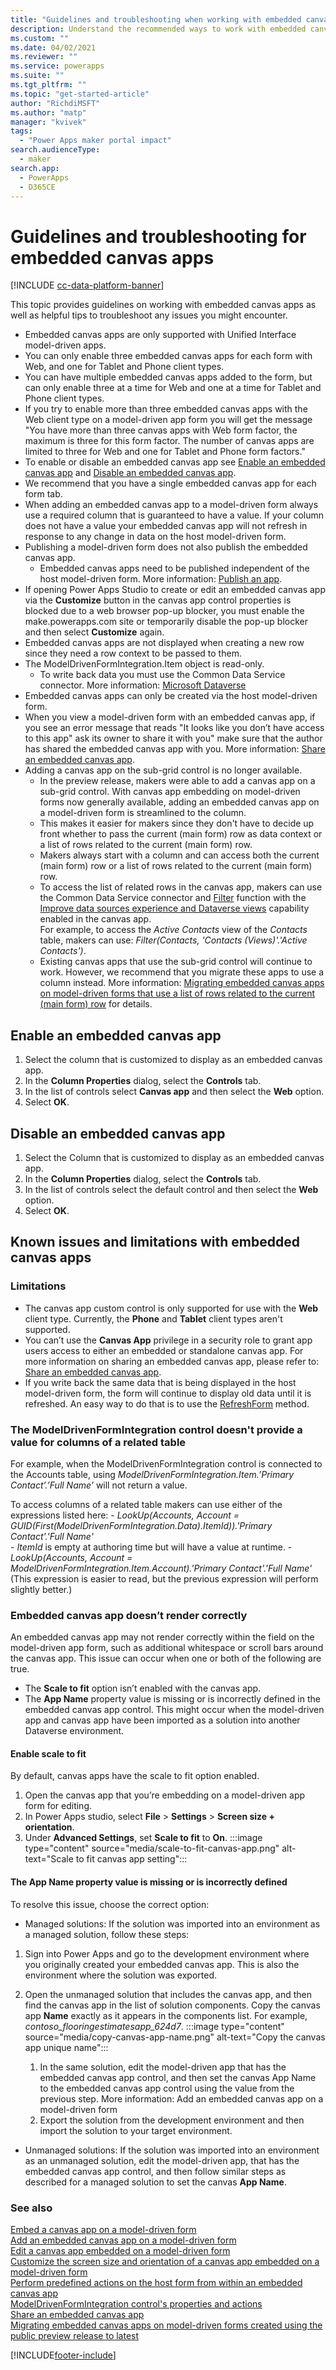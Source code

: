 ```yaml
---
title: "Guidelines and troubleshooting when working with embedded canvas apps | MicrosoftDocs"
description: Understand the recommended ways to work with embedded canvas apps in Power Apps
ms.custom: ""
ms.date: 04/02/2021
ms.reviewer: ""
ms.service: powerapps
ms.suite: ""
ms.tgt_pltfrm: ""
ms.topic: "get-started-article"
author: "RichdiMSFT"
ms.author: "matp"
manager: "kvivek"
tags: 
  - "Power Apps maker portal impact"
search.audienceType: 
  - maker
search.app: 
  - PowerApps
  - D365CE
---
```


# Guidelines and troubleshooting for embedded canvas apps

[!INCLUDE [cc-data-platform-banner](../../includes/cc-data-platform-banner.md)]

This topic provides guidelines on working with embedded canvas apps as well as helpful tips to troubleshoot any issues you might encounter.

-	Embedded canvas apps are only supported with Unified Interface model-driven apps.
-	You can only enable three embedded canvas apps for each form with Web, and one for Tablet and Phone client types. 
-	You can have multiple embedded canvas apps added to the form, but can only enable three at a time for Web and one at a time for Tablet and Phone client types. 
-	If you try to enable more than three embedded canvas apps with the Web client type on a model-driven app form you will get the message "You have more than three canvas apps with Web form factor, the maximum is three for this form factor. The number of canvas apps are limited to three for Web and one for Tablet and Phone form factors."
   - To enable or disable an embedded canvas app see [Enable an embedded canvas app](#enable-an-embedded-canvas-app) and [Disable an embedded canvas app](#disable-an-embedded-canvas-app).
-	We recommend that you have a single embedded canvas app for each form tab.
-	When adding an embedded canvas app to a model-driven form always use a required column that is guaranteed to have a value. If your column does not have a value your embedded canvas app will not refresh in response to any change in data on the host model-driven form.
-	Publishing a model-driven form does not also publish the embedded canvas app.
     - Embedded canvas apps need to be published independent of the host model-driven form. More information: [Publish an app](../canvas-apps/save-publish-app.md#publish-an-app).
-	If opening Power Apps Studio to create or edit an embedded canvas app via the **Customize** button in the canvas app control properties is blocked due to a web browser pop-up blocker, you must enable the make.powerapps.com site or temporarily disable the pop-up blocker and then select **Customize** again.
-	Embedded canvas apps are not displayed when creating a new row since they need a row context to be passed to them.
-	The ModelDrivenFormIntegration.Item object is read-only. 
     - To write back data you must use the Common Data Service connector. More information: [Microsoft Dataverse](/connectors/commondataservice/)
-	Embedded canvas apps can only be created via the host model-driven form. 
- When you view a model-driven form with an embedded canvas app, if you see an error message that reads "It looks like you don’t have access to this app" ask its owner to share it with you" make sure that the author has shared the embedded canvas app with you. More information: [Share an embedded canvas app](share-embedded-canvas-app.md).
- Adding a canvas app on the sub-grid control is no longer available.
    - In the preview release, makers were able to add a canvas app on a sub-grid control. With canvas app embedding on model-driven forms now generally available, adding an embedded canvas app on a model-driven form is streamlined to the column. 
    - This makes it easier for makers since they don't have to decide up front whether to pass the current (main form) row as data context or a list of rows related to the current (main form) row. 
    - Makers always start with a column and can access both the current (main form) row or a list of rows related to the current (main form) row.
    - To access the list of related rows in the canvas app, makers can use the Common Data Service connector and [Filter](../canvas-apps/functions/function-filter-lookup.md) function with the [Improve data sources experience and Dataverse views](https://powerapps.microsoft.com/blog/improved-data-source-selection-and-common-data-service-views/) capability enabled in the canvas app.  
    For example, to access the *Active Contacts* view of the *Contacts* table, makers can use: *Filter(Contacts, 'Contacts (Views)'.'Active Contacts')*.
    - Existing canvas apps that use the sub-grid control will continue to work. However, we recommend that you migrate these apps to use a column instead. More information: [Migrating embedded canvas apps on model-driven forms that use a list of rows related to the current (main form) row](embedded-canvas-app-migrate-from-preview.md#migrating-embedded-canvas-apps-on-model-driven-forms-that-use-a-list-of-rows-related-to-the-current-main-form-row) for details.

## Enable an embedded canvas app
1. Select the column that is customized to display as an embedded canvas app.
2. In the **Column Properties** dialog, select the **Controls** tab.
3. In the list of controls select **Canvas app** and then select the **Web** option.
4. Select **OK**.

## Disable an embedded canvas app
1. Select the Column that is customized to display as an embedded canvas app.
2. In the **Column Properties** dialog, select the **Controls** tab.
3. In the list of controls select the default control and then select the **Web** option.
4. Select **OK**.

## Known issues and limitations with embedded canvas apps

### Limitations

- The canvas app custom control is only supported for use with the **Web** client type. Currently, the **Phone** and **Tablet** client types aren't supported.
- You can’t use the **Canvas App** privilege in a security role to grant app users access to either an embedded or standalone canvas app. For more information on sharing an embedded canvas app, please refer to: [Share an embedded canvas app](share-embedded-canvas-app.md).
- If you write back the same data that is being displayed in the host model-driven form, the form will continue to display old data until it is refreshed. An easy way to do that is to use the [RefreshForm](embedded-canvas-app-actions.md#refreshformshowprompt) method.

### The ModelDrivenFormIntegration control doesn't provide a value for columns of a related table

For example, when the ModelDrivenFormIntegration control is connected to the Accounts table, using *ModelDrivenFormIntegration.Item.’Primary Contact’.’Full Name’* will not return a value. 

To access columns of a related table makers can use either of the expressions listed here:
    - *LookUp(Accounts, Account = GUID(First(ModelDrivenFormIntegration.Data).ItemId)).'Primary Contact'.'Full Name'*  
      - *ItemId* is empty at authoring time but will have a value at runtime.
    - *LookUp(Accounts, Account = ModelDrivenFormIntegration.Item.Account).'Primary Contact'.'Full Name'* (This expression is easier to read, but the previous expression will perform slightly better.)

### Embedded canvas app doesn’t render correctly

An embedded canvas app may not render correctly within the field on the model-driven app form, such as additional whitespace or scroll bars around the canvas app.
This issue can occur when one or both of the following are true.

- The **Scale to fit** option isn’t enabled with the canvas app. 
- The **App Name** property value is missing or is incorrectly defined in the embedded canvas app control.  This might occur when the model-driven app and canvas app have been imported as a solution into another Dataverse environment.

#### Enable scale to fit

By default, canvas apps have the scale to fit option enabled.
1. Open the canvas app that you’re embedding on a model-driven app form for editing.
1. In Power Apps studio, select **File** > **Settings** > **Screen size + orientation**. 
1. Under **Advanced Settings**, set **Scale to fit** to **On**.
   :::image type="content" source="media/scale-to-fit-canvas-app.png" alt-text="Scale to fit canvas app setting":::

#### The App Name property value is missing or is incorrectly defined

To resolve this issue, choose the correct option:
- Managed solutions: If the solution was imported into an environment as a managed solution, follow these steps: 
1. Sign into Power Apps and go to the development environment where you originally created your embedded canvas app. This is also the environment where the solution was exported.
1. Open the unmanaged solution that includes the canvas app, and then find the canvas app in the list of solution components. Copy the canvas app **Name** exactly as it appears in the components list. For example, *contoso_flooringestimatesapp_624d7*.
   :::image type="content" source="media/copy-canvas-app-name.png" alt-text="Copy the canvas app unique name":::

   1. In the same solution, edit the model-driven app that has the embedded canvas app control, and then set the canvas App Name to the embedded canvas app control using the value from the previous step. More information: Add an embedded canvas app on a model-driven form
   1. Export the solution from the development environment and then import the solution to your target environment.

- Unmanaged solutions: If the solution was imported into an environment as an unmanaged solution, edit the model-driven app, that has the embedded canvas app control, and then follow similar steps as described for a managed solution to set the canvas **App Name**. 

### See also

[Embed a canvas app on a model-driven form](embed-canvas-app-in-form.md) <br />
[Add an embedded canvas app on a model-driven form](embedded-canvas-app-add-classic-designer.md) <br />
[Edit a canvas app embedded on a model-driven form](embedded-canvas-app-edit-classic-designer.md) <br />
[Customize the screen size and orientation of a canvas app embedded on a model-driven form](embedded-canvas-app-customize-screen.md) <br />
[Perform predefined actions on the host form from within an embedded canvas app](embedded-canvas-app-actions.md) <br />
[ModelDrivenFormIntegration control's properties and actions](embedded-canvas-app-properties-actions.md) <br />
[Share an embedded canvas app](share-embedded-canvas-app.md) <br />
[Migrating embedded canvas apps on model-driven forms created using the public preview release to latest](embedded-canvas-app-migrate-from-preview.md) <br />


[!INCLUDE[footer-include](../../includes/footer-banner.md)]